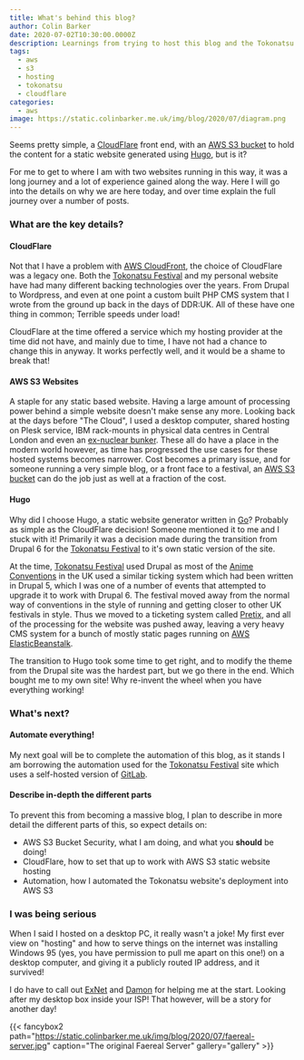 ```yaml
---
title: What's behind this blog?
author: Colin Barker
date: 2020-07-02T10:30:00.0000Z
description: Learnings from trying to host this blog and the Tokonatsu Festival website, using CloudFlare, AWS S3 Static Hosting and Hugo
tags:
  - aws
  - s3
  - hosting
  - tokonatsu
  - cloudflare
categories:
  - aws
image: https://static.colinbarker.me.uk/img/blog/2020/07/diagram.png
---
```


Seems pretty simple, a [CloudFlare](https://www.cloudflare.com) front end, with
an [AWS S3 bucket](https://aws.amazon.com/s3/) to hold the content for a static
website generated using [Hugo](https://gohugo.io/), but is it?

For me to get to where I am with two websites running in this way, it was a long
journey and a lot of experience gained along the way. Here I will go into the
details on why we are here today, and over time explain the full journey over
a number of posts.

### What are the key details?

#### CloudFlare

Not that I have a problem with [AWS CloudFront](https://aws.amazon.com/cloudfront/),
the choice of CloudFlare was a legacy one. Both the [Tokonatsu Festival](https://www.tokonats.org.uk)
and my personal website have had many different backing technologies over the
years. From Drupal to Wordpress, and even at one point a custom built PHP CMS
system that I wrote from the ground up back in the days of DDR:UK. All of these
have one thing in common; Terrible speeds under load!

CloudFlare at the time offered a service which my hosting provider at the time
did not have, and mainly due to time, I have not had a chance to change this in
anyway. It works perfectly well, and it would be a shame to break that!

#### AWS S3 Websites

A staple for any static based website. Having a large amount of processing power
behind a simple website doesn't make sense any more. Looking back at the days
before "The Cloud", I used a desktop computer, shared hosting on Plesk service,
IBM rack-mounts in physical data centres in Central London and even an
[ex-nuclear bunker](https://www.thebunker.net/). These all do have a place in
the modern world however, as time has progressed the use cases for these hosted
systems becomes narrower. Cost becomes a primary issue, and for someone running
a very simple blog, or a front face to a festival, an [AWS S3 bucket](https://aws.amazon.com/s3/)
can do the job just as well at a fraction of the cost.

#### Hugo

Why did I choose Hugo, a static website generator written in [Go](https://golang.org/)?
Probably as simple as the CloudFlare decision! Someone mentioned it to me and I
stuck with it! Primarily it was a decision made during the transition from
Drupal 6 for the [Tokonatsu Festival](https://www.tokonats.org.uk) to it's own
static version of the site.

At the time, [Tokonatsu Festival](https://www.tokonats.org.uk) used Drupal as
most of the [Anime Conventions](https://animecons.co.uk/) in the UK used a
similar ticking system which had been written in Drupal 5, which I was one of
a number of events that attempted to upgrade it to work with Drupal 6. The
festival moved away from the normal way of conventions in the style of running
and getting closer to other UK festivals in style. Thus we moved to a ticketing
system called [Pretix](https://pretix.eu/about/en/), and all of the processing
for the website was pushed away, leaving a very heavy CMS system for a bunch of
mostly static pages running on [AWS ElasticBeanstalk](https://aws.amazon.com/elasticbeanstalk/).

The transition to Hugo took some time to get right, and to modify the theme from
the Drupal site was the hardest part, but we go there in the end. Which bought
me to my own site! Why re-invent the wheel when you have everything working!

### What's next?

#### Automate everything!

My next goal will be to complete the automation of this blog, as it stands I am
borrowing the automation used for the [Tokonatsu Festival](https://www.tokonats.org.uk)
site which uses a self-hosted version of [GitLab](https://about.gitlab.com/).

#### Describe in-depth the different parts

To prevent this from becoming a massive blog, I plan to describe in more detail
the different parts of this, so expect details on:

- AWS S3 Bucket Security, what I am doing, and what you **should** be doing!
- CloudFlare, how to set that up to work with AWS S3 static website hosting
- Automation, how I automated the Tokonatsu website's deployment into AWS S3

### I was being serious

When I said I hosted on a desktop PC, it really wasn't a joke! My first ever
view on "hosting" and how to serve things on the internet was installing
Windows 95 (yes, you have permission to pull me apart on this one!) on a desktop
computer, and giving it a publicly routed IP address, and it survived!

I do have to call out [ExNet](https://www.exnet.com/index.html) and [Damon](http://d.hd.org/)
for helping me at the start. Looking after my desktop box inside your ISP! That
however, will be a story for another day!

{{< fancybox2 path="https://static.colinbarker.me.uk/img/blog/2020/07/faereal-server.jpg" caption="The original Faereal Server" gallery="gallery" >}}
